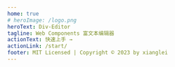 ```yaml
---
home: true
# heroImage: /logo.png
heroText: Div-Editor
tagline: Web Components 富文本编辑器
actionText: 快速上手 →
actionLink: /start/
footer: MIT Licensed | Copyright © 2023 by xianglei
---
```




